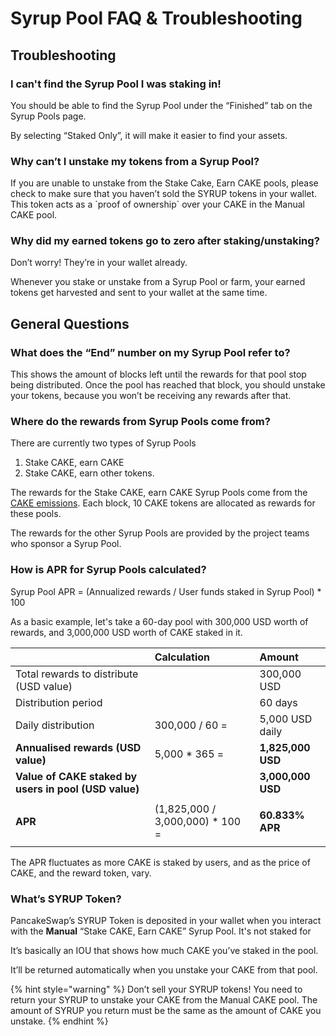 # Syrup Pool FAQ & Troubleshooting

## Troubleshooting

### **I can't find the Syrup Pool I was staking in!**

You should be able to find the Syrup Pool under the “Finished” tab on the Syrup Pools page. 

By selecting “Staked Only”, it will make it easier to find your assets.

### **Why can’t I unstake my tokens from a Syrup Pool?**

If you are unable to unstake from the Stake Cake, Earn CAKE pools, please check to make sure that you haven’t sold the SYRUP tokens in your wallet. This token acts as a \`proof of ownership\` over your CAKE in the Manual CAKE pool. 

### **Why did my earned tokens go to zero after staking/unstaking?**

Don’t worry! They’re in your wallet already.

Whenever you stake or unstake from a Syrup Pool or farm, your earned tokens get harvested and sent to your wallet at the same time.

## **General Questions**

### **What does the “End” number on my Syrup Pool refer to?**

This shows the amount of blocks left until the rewards for that pool stop being distributed. Once the pool has reached that block, you should unstake your tokens, because you won’t be receiving any rewards after that.

### **Where do the rewards from Syrup Pools come from?**

There are currently two types of Syrup Pools

1. Stake CAKE, earn CAKE
2. Stake CAKE, earn other tokens. 

The rewards for the Stake CAKE, earn CAKE Syrup Pools come from the [CAKE emissions](https://docs.pancakeswap.finance/tokenomics/cake/cake-tokenomics). Each block, 10 CAKE tokens are allocated as rewards for these pools.

The rewards for the other Syrup Pools are provided by the project teams who sponsor a Syrup Pool.

### How is APR for Syrup Pools calculated?

Syrup Pool APR = \(Annualized rewards / User funds staked in Syrup Pool\) \* 100

As a basic example, let's take a 60-day pool with 300,000 USD worth of rewards, and 3,000,000 USD worth of CAKE staked in it.

<table>
  <thead>
    <tr>
      <th style="text-align:left"></th>
      <th style="text-align:left"><b>Calculation</b>
      </th>
      <th style="text-align:left">Amount</th>
    </tr>
  </thead>
  <tbody>
    <tr>
      <td style="text-align:left">Total rewards to distribute (USD value)</td>
      <td style="text-align:left"></td>
      <td style="text-align:left">300,000 USD</td>
    </tr>
    <tr>
      <td style="text-align:left">Distribution period</td>
      <td style="text-align:left"></td>
      <td style="text-align:left">60 days</td>
    </tr>
    <tr>
      <td style="text-align:left">Daily distribution</td>
      <td style="text-align:left">300,000 / 60 =</td>
      <td style="text-align:left">5,000 USD daily</td>
    </tr>
    <tr>
      <td style="text-align:left"><b>Annualised rewards (USD value)</b>
      </td>
      <td style="text-align:left">5,000 * 365 =</td>
      <td style="text-align:left"><b>1,825,000 USD</b>
      </td>
    </tr>
    <tr>
      <td style="text-align:left"><b>Value of CAKE staked by users in pool (USD value)</b>
      </td>
      <td style="text-align:left"></td>
      <td style="text-align:left"><b>3,000,000 USD</b>
      </td>
    </tr>
    <tr>
      <td style="text-align:left"><b>APR</b>
      </td>
      <td style="text-align:left">(1,825,000 / 3,000,000) * 100 =</td>
      <td style="text-align:left">
        <p></p>
        <p><b>60.833% APR</b>
        </p>
      </td>
    </tr>
  </tbody>
</table>

The APR fluctuates as more CAKE is staked by users, and as the price of CAKE, and the reward token, vary.

### What’s SYRUP Token?

PancakeSwap’s SYRUP Token is deposited in your wallet when you interact with the **Manual** “Stake CAKE, Earn CAKE” Syrup Pool. It's not staked for 

It’s basically an IOU that shows how much CAKE you’ve staked in the pool.

It’ll be returned automatically when you unstake your CAKE from that pool.

{% hint style="warning" %}
Don’t sell your SYRUP tokens! You need to return your SYRUP to unstake your CAKE from the Manual CAKE pool. The amount of SYRUP you return must be the same as the amount of CAKE you unstake.
{% endhint %}

